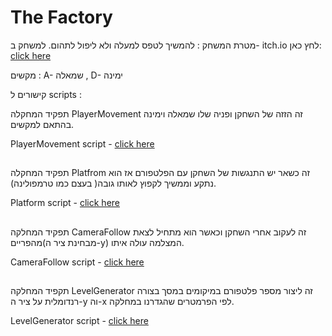 # The Factory


מטרת המשחק : להמשיך לטפס למעלה ולא ליפול לתהום. למשחק ב- itch.io לחץ כאן: [click here](https://m-h-a.itch.io/jumpup)

מקשים : A- שמאלה , D- ימינה

קישורים ל scripts :


תפקיד המחקלה PlayerMovement זה הזזה של השחקן ופניה שלו שמאלה וימינה בהתאם למקשים.


PlayerMovement script - [click here](Assets/Scripts/PlayerMovement.cs)
##

תפקיד המחקלה Platfrom זה כשאר יש התנגשות של השחקן עם הפלטפורם אז הוא נתקע וממשיך לקפוץ לאותו גובה( בעצם כמו טרמפולינה).


Platform script - [click here](Assets/Scripts/Platform.cs)
##

תפקיד המחלקה CameraFollow זה לעקוב אחרי השחקן וכאשר הוא מתחיל לצאת מהפריים(מבחינת ציר ה-y) המצלמה עולה איתו.


CameraFollow script - [click here](Assets/Scripts/CameraFollow.cs)
##


תקפיד המחלקה LevelGenerator זה ליצור מספר פלטפורם במיקומים במסך בצורה רנדומלית על ציר ה-y וה-x לפי הפרמטרים שהגדרנו במחלקה.


LevelGenerator script - [click here](Assets/Scripts/LevelGenerator.cs)
